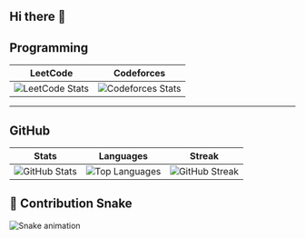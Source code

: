 ## Hi there 👋

<!--
**dhlinhdn00/dhlinhdn00** is a ✨ _special_ ✨ repository because its `README.md` (this file) appears on your GitHub profile.

Here are some ideas to get you started:

- 🔭 I’m currently working on ...
- 🌱 I’m currently learning ...
- 👯 I’m looking to collaborate on ...
- 🤔 I’m looking for help with ...
- 💬 Ask me about ...
- 📫 How to reach me: ...
- 😄 Pronouns: ...
- ⚡ Fun fact: ...
-->

## Programming

| LeetCode | Codeforces |
|----------|------------|
| ![LeetCode Stats](https://leetcard.jacoblin.cool/dhlinhdn00?theme=dark&ext=heatmap) | ![Codeforces Stats](https://codeforces-readme-stats.vercel.app/api/card?username=dhlinhdn00&theme=dark) |

---

## GitHub

| Stats | Languages | Streak |
|-------|-----------|--------|
| ![GitHub Stats](https://github-readme-stats.vercel.app/api?username=dhlinhdn00&show_icons=true&theme=dark&hide_border=true) | ![Top Languages](https://github-readme-stats.vercel.app/api/top-langs/?username=dhlinhdn00&layout=compact&theme=dark&hide_border=true) | ![GitHub Streak](https://streak-stats.demolab.com?user=dhlinhdn00&theme=dark&hide_border=true) |

## 🐍 Contribution Snake
![Snake animation](https://raw.githubusercontent.com/dhlinhdn00/dhlinhdn00/output/snake.svg)